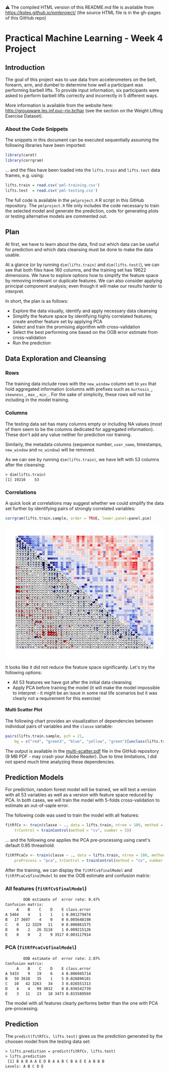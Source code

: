 :warning: The compiled HTML version of this README.md file is available from https://koles.github.io/pmlproject/ (the source HTML file is in the gh-pages of this GitHub repo)

# Practical Machine Learning - Week 4 Project

## Introduction

The goal of this project was to use data from accelerometers on the
belt, forearm, arm, and dumbel to determine how well a participant was
performing barbell lifts. To provide input information, six participants
were asked to perform barbell lifts correctly and incorrectly in 5
different ways.

More information is available from the website here: http://groupware.les.inf.puc-rio.br/har
(see the section on the Weight Lifting Exercise Dataset).

### About the Code Snippets

The snippets in this document can be executed sequentially assuming the
following libraries have been imported:

``` r
library(caret)
library(corrgram)
```

... and the files have been loaded into the `lifts.train` and
`lifts.test` data frames, e.g. using:

``` r
lifts.train = read.csv('pml-training.csv')
lifts.test  = read.csv('pml-testing.csv')
```

The full code is available in the `pmlproject.R` R script in this GitHub
repository. The `pmlproject.R` file only includes the code necessary to train
the selected model and generate the prediction, code for generating plots or
testing alternative models are commented out.

## Plan

At first, we have to learn about the data, find out which data can be
useful for prediction and which data cleansing must be done to make the
data usable.

At a glance (or by running `dim(lifts.train)` and `dim(lifts.test)`), we
can see that both files have 160 columns, and the training set has 19622
dimensions. We have to explore options how to simplify the feature space
by removing irrelevant or duplicate features. We can also consider
applying principal component analysis; even though it will make our results
harder to interpret.

In short, the plan is as follows:
- Explore the data visually, identify and apply necessary data cleansing
- Simplify the feature space by identifying highly correlated features;
create another feature set by applying PCA
- Select and train the promising algorithm with cross-validation
- Select the best performing one based on the OOB error estimate from cross-validation
- Run the prediction

## Data Exploration and Cleansing

### Rows

The training data include rows with the `new_window` column set to `yes`
that hold aggregated information (columns with prefixes such as `kurtosis_`,
`skewness_`, `max_`, `min_`. For the sake of simplicity, these rows will
not be including in the model training.


### Columns

The testing data set has many columns empty or including NA values (most
of them seem to be the columns dedicated for aggregated information).
These don't add any value neither for prediction nor training.

Similarly, the metadata columns (sequence number, `user_name`,
timestamps, `new_window` and `no_window`) will be removed.

As we can see by running `dim(lifts.train)`, we have left with 53 columns after the cleansing:

```
> dim(lifts.train)
[1] 19216    53
```

### Correlations

A quick look at correlations may suggest whether we could simplify the
data set further by identifying pairs of strongly correlated variables:

``` r
corrgram(lifts.train.sample, order = TRUE, lower.panel=panel.pie)
```

![Correlation Matrix](https://raw.githubusercontent.com/koles/pmlproject/master/correlations.png)

It looks like it did not reduce the feature space significantly. Let's try
the following options:
- All 53 features we have got after the initial data cleansing
- Apply PCA before training the model (it will make the model impossible to interpret - it might be an issue in some real life scenarios but it was clearly not a requirement for this exercise)

#### Multi Scatter Plot

The following chart provides an visualization of dependencies between individual pairs
of variables and the `classe` variable:

``` r
pairs(lifts.train.sample, pch = 21,
    bg = c("red", "green3", "blue", "yellow", "green")[unclass(lifts.train.sample$classe)])
```

The output is available in the [multi-scatter.pdf](https://github.com/koles/pmlproject/blob/master/multi-scatter.pdf) file in the GitHub repository (9 MB PDF - may crash your Adobe Reader). Due to time limitations, I did not spend much time analyzing these dependencies.

## Prediction Models

For prediction, random forest model will be trained, we will test a version with all 53 variables as well as a version with feature space reduced by PCA. In both cases, we will train the model with 5-folds cross-validation to estimate an out-of-saple error.

The following code was used to train the model with all features:
``` r
fitRfCv <- train(classe ~ ., data = lifts.train, ntree = 100, method = 'rf',
    trControl = trainControl(method = "cv", number = 5))
```

... and the following one applies the PCA pre-processing using caret's default 0.95 threashold:

``` r
fitRfPcaCv <- train(classe ~ ., data = lifts.train, ntree = 100, method = 'rf',
    preProcess = "pca", trControl = trainControl(method = "cv", number = 5))
```

After the training, we can display the `fitRfCv$finalModel` and `fitRfPcaCv$finalModel`
to see the OOB estimate and confusion matrix:

### All features (`fitRfCv$finalModel`)

```
        OOB estimate of  error rate: 0.47%
Confusion matrix:
     A    B    C    D    E class.error
A 5464    4    1    1    1 0.001279474
B   17 3697    4    0    0 0.005648198
C    0   12 3329   11    0 0.006861575
D    0    2   26 3118    1 0.009215126
E    0    0    2    9 3517 0.003117914
```

### PCA (`fitRfPcaCv$finalModel`)

```
        OOB estimate of  error rate: 2.07%
Confusion matrix:
     A    B    C    D    E class.error
A 5433    9   19    6    4 0.006945714
B   59 3618   35    1    5 0.026896181
C   10   42 3263   34    3 0.026551313
D    4    4   99 3032    8 0.036542739
E    3   11   23   18 3473 0.015589569
```

The model with all features clearly performs better than the one with PCA pre-processing.

## Prediction

The `predict(fitRfCv, lifts.test)` gives us the prediction generated by the choosen model from the testing data set:

```
> lifts.prediction = predict(fitRfCv, lifts.test)
> lifts.prediction
 [1] B A B A A E D B A A B C B A E E A B B B
Levels: A B C D E
```

